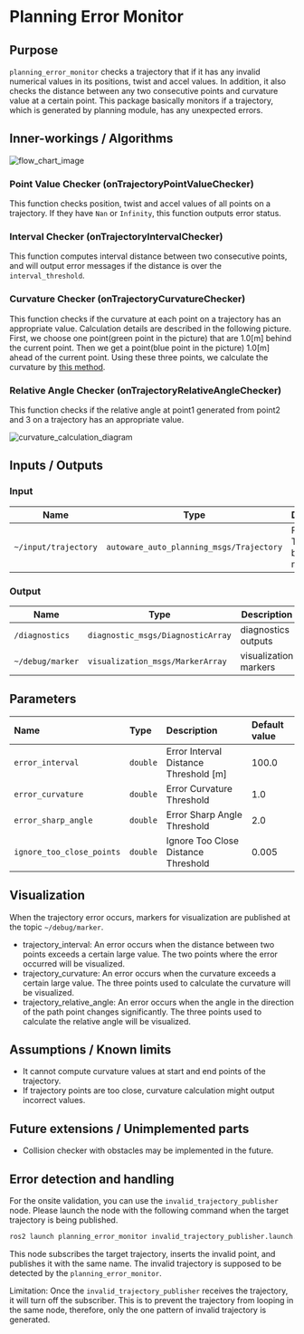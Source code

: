 # Planning Error Monitor

## Purpose

`planning_error_monitor` checks a trajectory that if it has any invalid numerical values in its positions, twist and accel values. In addition, it also checks the distance between any two consecutive points and curvature value at a certain point. This package basically monitors if a trajectory, which is generated by planning module, has any unexpected errors.

## Inner-workings / Algorithms

![flow_chart_image](./media/flowchart.png)

### Point Value Checker (onTrajectoryPointValueChecker)

This function checks position, twist and accel values of all points on a trajectory. If they have `Nan` or `Infinity`, this function outputs error status.

### Interval Checker (onTrajectoryIntervalChecker)

This function computes interval distance between two consecutive points, and will output error messages if the distance is over the `interval_threshold`.

### Curvature Checker (onTrajectoryCurvatureChecker)

This function checks if the curvature at each point on a trajectory has an appropriate value. Calculation details are described in the following picture. First, we choose one point(green point in the picture) that are 1.0[m] behind the current point. Then we get a point(blue point in the picture) 1.0[m] ahead of the current point. Using these three points, we calculate the curvature by [this method](https://en.wikipedia.org/wiki/Menger_curvature).

### Relative Angle Checker (onTrajectoryRelativeAngleChecker)

This function checks if the relative angle at point1 generated from point2 and 3 on a trajectory has an appropriate value.

![curvature_calculation_diagram](./media/curvature_calculation_diagram.svg)

## Inputs / Outputs

### Input

| Name                 | Type                                     | Description                            |
| -------------------- | ---------------------------------------- | -------------------------------------- |
| `~/input/trajectory` | `autoware_auto_planning_msgs/Trajectory` | Planned Trajectory by planning modules |

### Output

| Name             | Type                              | Description           |
| ---------------- | --------------------------------- | --------------------- |
| `/diagnostics`   | `diagnostic_msgs/DiagnosticArray` | diagnostics outputs   |
| `~/debug/marker` | `visualization_msgs/MarkerArray`  | visualization markers |

## Parameters

| Name                      | Type     | Description                           | Default value |
| :------------------------ | :------- | :------------------------------------ | :------------ |
| `error_interval`          | `double` | Error Interval Distance Threshold [m] | 100.0         |
| `error_curvature`         | `double` | Error Curvature Threshold             | 1.0           |
| `error_sharp_angle`       | `double` | Error Sharp Angle Threshold           | 2.0           |
| `ignore_too_close_points` | `double` | Ignore Too Close Distance Threshold   | 0.005         |

## Visualization

When the trajectory error occurs, markers for visualization are published at the topic `~/debug/marker`.

- trajectory_interval: An error occurs when the distance between two points exceeds a certain large value. The two points where the error occurred will be visualized.
- trajectory_curvature: An error occurs when the curvature exceeds a certain large value. The three points used to calculate the curvature will be visualized.
- trajectory_relative_angle: An error occurs when the angle in the direction of the path point changes significantly. The three points used to calculate the relative angle will be visualized.

## Assumptions / Known limits

- It cannot compute curvature values at start and end points of the trajectory.
- If trajectory points are too close, curvature calculation might output incorrect values.

## Future extensions / Unimplemented parts

- Collision checker with obstacles may be implemented in the future.

## Error detection and handling

For the onsite validation, you can use the `invalid_trajectory_publisher` node. Please launch the node with the following command when the target trajectory is being published.

```bash
ros2 launch planning_error_monitor invalid_trajectory_publisher.launch.xml
```

This node subscribes the target trajectory, inserts the invalid point, and publishes it with the same name. The invalid trajectory is supposed to be detected by the `planning_error_monitor`.

Limitation: Once the `invalid_trajectory_publisher` receives the trajectory, it will turn off the subscriber. This is to prevent the trajectory from looping in the same node, therefore, only the one pattern of invalid trajectory is generated.
